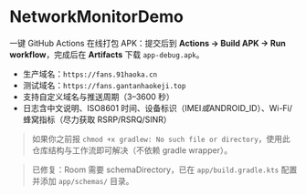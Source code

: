 # NetworkMonitorDemo

一键 GitHub Actions 在线打包 APK：提交后到 **Actions → Build APK → Run workflow**，完成后在 **Artifacts** 下载 `app-debug.apk`。

- 生产域名：`https://fans.91haoka.cn`
- 测试域名：`https://fans.gantanhaokeji.top`
- 支持自定义域名与推送周期（3–3600 秒）
- 日志含中文说明、ISO8601 时间、设备标识（IMEI*或*ANDROID_ID）、Wi-Fi/蜂窝指标（尽力获取 RSRP/RSRQ/SINR）

> 如果你之前报 `chmod +x gradlew: No such file or directory`，使用此仓库结构与工作流即可解决（不依赖 gradle wrapper）。


> 已修复：Room 需要 schemaDirectory，已在 `app/build.gradle.kts` 配置并添加 `app/schemas/` 目录。
